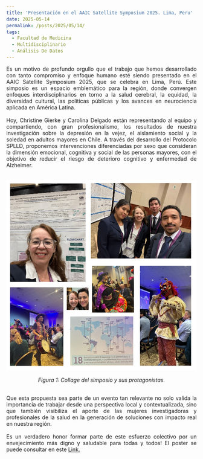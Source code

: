 ```yaml
---
title: 'Presentación en el AAIC Satellite Symposium 2025. Lima, Peru'
date: 2025-05-14
permalink: /posts/2025/05/14/
tags:
  - Facultad de Medicina 
  - Multidisciplinario
  - Análisis De Datos
---
```

<div style="text-align: justify;">Es un motivo de profundo orgullo que el trabajo que hemos desarrollado con tanto compromiso y enfoque humano esté siendo presentado en el AAIC Satellite Symposium 2025, que se celebra en Lima, Perú. Este simposio es un espacio emblemático para la región, donde convergen enfoques interdisciplinarios en torno a la salud cerebral, la equidad, la diversidad cultural, las políticas públicas y los avances en neurociencia aplicada en América Latina.</div>
<br>
<div style="text-align: justify;">Hoy, Christine Gierke y Carolina Delgado están representando al equipo y compartiendo, con gran profesionalismo, los resultados de nuestra investigación sobre la depresión en la vejez, el aislamiento social y la soledad en adultos mayores en Chile. A través del desarrollo del Protocolo SPLLD, proponemos intervenciones diferenciadas por sexo que consideran la dimensión emocional, cognitiva y social de las personas mayores, con el objetivo de reducir el riesgo de deterioro cognitivo y enfermedad de Alzheimer.</div>
<br>


<p align="center">
  <p align="center">
  <img src="/files/2505_14.jpg" alt="Collage del simposio y sus protagonistas.">
</p>
<p align="center">
  <em>Figura 1: Collage del simposio y sus protagonistas.</em>
</p>
<br>
<div style="text-align: justify;">Que esta propuesta sea parte de un evento tan relevante no solo valida la importancia de trabajar desde una perspectiva local y contextualizada, sino que también visibiliza el aporte de las mujeres investigadoras y profesionales de la salud en la generación de soluciones con impacto real en nuestra región.</div>
<br>
<div style="text-align: justify;">Es un verdadero honor formar parte de este esfuerzo colectivo por un envejecimiento más digno y saludable para todas y todos! El poster se puede consultar en este <a href="https://www.cec.uchile.cl/~canavarr/Posters/2025_AAIC_Toronto-Lima.pdf"  target="_blank">Link.</a> </div>
